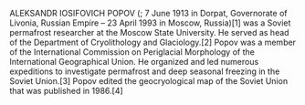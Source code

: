 ALEKSANDR IOSIFOVICH POPOV (; 7 June 1913 in Dorpat, Governorate of Livonia, Russian Empire – 23 April 1993 in Moscow, Russia)[1] was a Soviet permafrost researcher at the Moscow State University. He served as head of the Department of Cryolithology and Glaciology.[2] Popov was a member of the International Commission on Periglacial Morphology of the International Geographical Union. He organized and led numerous expeditions to investigate permafrost and deep seasonal freezing in the Soviet Union.[3] Popov edited the geocryological map of the Soviet Union that was published in 1986.[4]
